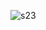![s23](https://cloud.githubusercontent.com/assets/16949849/13327389/a5ebbcc0-dc0f-11e5-9abe-ef373735c4d8.png)
